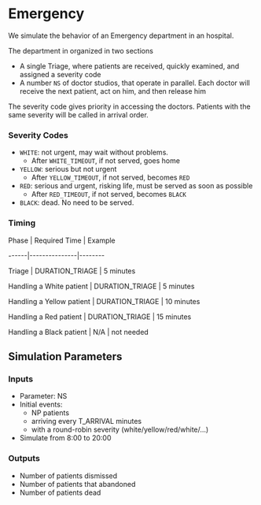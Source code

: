 # Emergency

We simulate the behavior of an Emergency department in an hospital.

The department in organized in two sections
 - A single Triage, where patients are received, quickly examined, and assigned a severity code
 - A number `NS` of doctor studios, that operate in parallel. Each doctor will receive the next patient, act on him, and then release him

The severity code gives priority in accessing the doctors. Patients with the same severity will be called in arrival order.

### Severity Codes

 - `WHITE`: not urgent, may wait without problems.
    - After `WHITE_TIMEOUT`, if not served, goes home
 - `YELLOW`: serious but not urgent
    - After `YELLOW_TIMEOUT`, if not served, becomes `RED`
 - `RED`: serious and urgent, risking life, must be served as soon as possible
    - After `RED_TIMEOUT`, if not served, becomes `BLACK`
 - `BLACK`: dead. No need to be served.
 
### Timing

Phase | Required Time | Example 

------|---------------|--------

Triage | DURATION_TRIAGE | 5 minutes

Handling a White patient  | DURATION_TRIAGE | 5 minutes

Handling a Yellow patient  | DURATION_TRIAGE | 10 minutes

Handling a Red patient | DURATION_TRIAGE | 15 minutes

Handling a Black patient | N/A |  not needed

## Simulation Parameters

### Inputs

- Parameter: NS
- Initial events: 
    - NP patients
    - arriving every T_ARRIVAL minutes
    - with a round-robin severity (white/yellow/red/white/…)
- Simulate from 8:00 to 20:00

### Outputs

- Number of patients dismissed
- Number of patients that abandoned
- Number of patients dead
